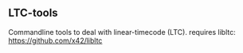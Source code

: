 LTC-tools
---------

Commandline tools to deal with linear-timecode (LTC).
requires libltc: https://github.com/x42/libltc

